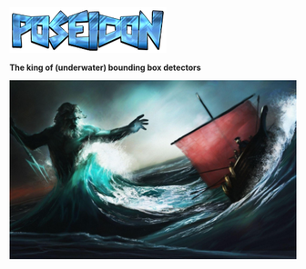<img src="media/logo.png" height="80px"/>

**The king of (underwater) bounding box detectors**

![Poseidon splash](media/splash.jpg)


